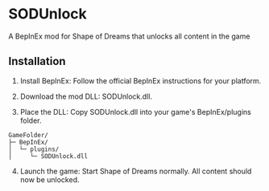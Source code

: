 # SODUnlock
A BepInEx mod for Shape of Dreams that unlocks all content in the game  

## Installation

1. Install BepInEx: Follow the official BepInEx instructions for your platform.


2. Download the mod DLL: SODUnlock.dll.


3. Place the DLL: Copy SODUnlock.dll into your game's BepInEx/plugins folder.
```
GameFolder/
├─ BepInEx/
│  └─ plugins/
│     └─ SODUnlock.dll
```

4. Launch the game: Start Shape of Dreams normally. All content should now be unlocked.
